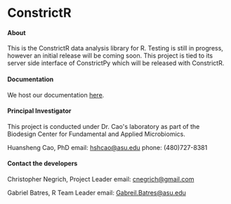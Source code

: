 # ConstrictR

#### About
This is the ConstrictR data analysis library for R. Testing is still in progress, however an initial release will be coming soon. This project is tied to its server side interface of ConstrictPy which will be released with ConstrictR.

#### Documentation
We host our documentation [here](http://christophernegrich.com/ConstrictR-Documentation/).

#### Principal Investigator
This project is conducted under Dr. Cao's laboratory as part of the Biodesign Center for Fundamental and Applied Microbiomics.

Huansheng Cao, PhD
email: hshcao@asu.edu
phone: (480)727-8381

#### Contact the developers
Christopher Negrich, Project Leader
email: cnegrich@gmail.com

Gabriel Batres, R Team Leader
email: Gabreil.Batres@asu.edu
